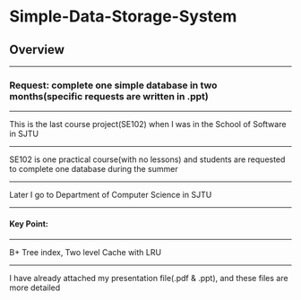 # Simple-Data-Storage-System
## Overview
***
### **Request**: complete one simple database in two months(specific requests are written in .ppt)
***
This is the last course project(SE102) when I was in the School of Software in SJTU
***
SE102 is one practical course(with no lessons) and students are requested to complete one database during the summer  
***
Later I go to Department of Computer Science in SJTU
***
#### Key Point:
***
B+ Tree index, Two level Cache with LRU
***
I have already attached my presentation file(.pdf & .ppt), and these files are more detailed

